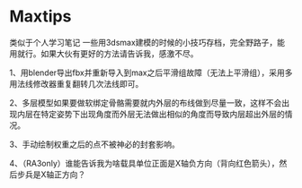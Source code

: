 # Maxtips
类似于个人学习笔记
一些用3dsmax建模的时候的小技巧存档，完全野路子，能用就行。如果大伙有更好的方法请告诉我，感激不尽。

1、用blender导出fbx并重新导入到max之后平滑组故障（无法上平滑组），采用多用法线修改器重复翻转几次法线即可。

2、多层模型如果要做软绑定骨骼需要就内外层的布线做到尽量一致，这样不会出现内层在特定姿势下出现角度而外层无法做出相似的角度而导致内层超出外层的情况。

3、手动绘制权重之后的点不被神必的封套影响。

4、（RA3only）谁能告诉我为啥载具单位正面是X轴负方向（背向红色箭头），然后步兵是X轴正方向？
